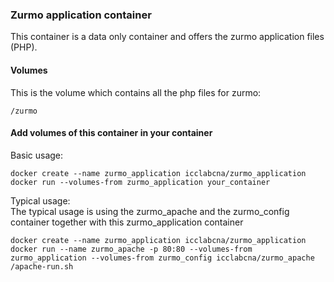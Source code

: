 ### Zurmo application container
This container is a data only container and offers the zurmo application files (PHP).

#### Volumes
This is the volume which contains all the php files for zurmo:

```
/zurmo
```

#### Add volumes of this container in your container
Basic usage:

```
docker create --name zurmo_application icclabcna/zurmo_application
docker run --volumes-from zurmo_application your_container
```

Typical usage:  
The typical usage is using the zurmo_apache and the zurmo_config container together with this zurmo_application container

```
docker create --name zurmo_application icclabcna/zurmo_application
docker run --name zurmo_apache -p 80:80 --volumes-from zurmo_application --volumes-from zurmo_config icclabcna/zurmo_apache /apache-run.sh
```